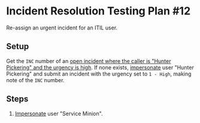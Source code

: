 # Incident Resolution Testing Plan #12

Re-assign an urgent incident for an ITIL user.

## Setup

Get the `INC` number of an [open incident where the caller is "Hunter Pickering" and the urgency is high](https://usmskstage2.servicenowservices.com/now/nav/ui/classic/params/target/incident_list.do%3Fsysparm_query%3Dactive%253Dtrue%255Eincident_stateIN1%252C2%252C3%255Ecaller_id%253Ddac1050a473a11103f08bce5536d43fe%255Eurgency%253D1).
If none exists, [impersonate](../Impersonation.md) user "Hunter Pickering" and submit an incident with the urgency set to `1 - High`, making note of the `INC` number.

## Steps

1. [Impersonate](../Impersonation.md) user "Service Minion".
